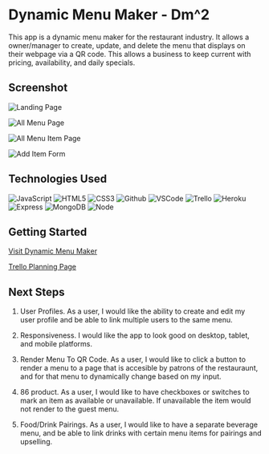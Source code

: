 # Dynamic Menu Maker - Dm^2

This app is a dynamic menu maker for the restaurant industry. It allows a owner/manager to create, update, and delete the menu that displays on their webpage via a QR code. This allows a business to keep current with pricing, availability, and daily specials.

## Screenshot

![Landing Page](https://i.imgur.com/5o3bFPC.png)

![All Menu Page](https://i.imgur.com/mLrM3bF.png)

![All Menu Item Page](https://i.imgur.com/8HIPG1l.png)

![Add Item Form](https://i.imgur.com/RMXRU6n.png)

## Technologies Used

![JavaScript](https://img.shields.io/badge/-JavaScript-05122A?style=flat&logo=javascript)
![HTML5](https://img.shields.io/badge/-HTML5-05122A?style=flat&logo=html5)
![CSS3](https://img.shields.io/badge/-CSS-05122A?style=flat&logo=css3)
![Github](https://img.shields.io/badge/-GitHub-05122A?style=flat&logo=github)
![VSCode](https://img.shields.io/badge/-VS_Code-05122A?style=flat&logo=visualstudio)
![Trello](https://img.shields.io/badge/-Trello-05122A?style=flat&logo=trello)
![Heroku](https://img.shields.io/badge/-Heroku-05122A?style=flat&logo=heroku)
![Express](https://img.shields.io/badge/-Express-05122A?style=flat&logo=express)
![MongoDB](https://img.shields.io/badge/-MongoDB-05122A?style=flat&logo=mongodb)
![Node](https://img.shields.io/badge/-Node.js-05122A?style=flat&logo=node.js)

## Getting Started

[Visit Dynamic Menu Maker](https://dynamic-menu-maker.herokuapp.com/menuItems/index)

[Trello Planning Page](https://trello.com/b/qsp4CNMA/tromoser-dynamicmenumaker)

## Next Steps

1. User Profiles. As a user, I would like the ability to create and edit my user profile and be able to link multiple users to the same menu.

2. Responsiveness. I would like the app to look good on desktop, tablet, and mobile platforms.

3. Render Menu To QR Code. As a user, I would like to click a button to render a menu to a page that is accesible by patrons of the restauraunt, and for that menu to dynamically change based on my input.

4. 86 product. As a user, I would like to have checkboxes or switches to mark an item as available or unavailable. If unavailable the item would not render to the guest menu.

5. Food/Drink Pairings. As a user, I would like to have a separate beverage menu, and be able to link drinks with certain menu items for pairings and upselling.